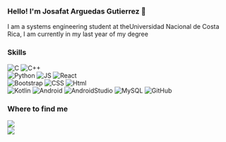 ### Hello! I'm Josafat Arguedas Gutierrez 👋

<!--
**07fafa/07fafa** is a ✨ _special_ ✨ repository because its `README.md` (this file) appears on your GitHub profile.
-->

I am a systems engineering student at theUniversidad Nacional de Costa Rica, I am currently in my last year of my degree

### Skills
![C](https://img.shields.io/badge/c-blue?style=for-the-badge&logo=c&labelColor=101010 )
![C++](https://img.shields.io/badge/C++-blue?style=for-the-badge&logo=cplusplus&labelColor=101010 )</br>
![Python](https://img.shields.io/badge/Python-3876BF?style=for-the-badge&logo=python&labelColor=101010 )
![JS](https://img.shields.io/badge/JavaScript-yellow?style=for-the-badge&logo=javascript&labelColor=101010 )
![React](https://img.shields.io/badge/React-AEDEFC?style=for-the-badge&logo=react&labelColor=101010 )</br>
![Bootstrap](https://img.shields.io/badge/bootstrap-purple?style=for-the-badge&logo=bootstrap&labelColor=101010 )
![CSS](https://img.shields.io/badge/CSS-blue?style=for-the-badge&logo=cssmodules&labelColor=101010 )
![Html](https://img.shields.io/badge/HTML-orange?style=for-the-badge&logo=html5&labelColor=101010 )</br>
![Kotlin](https://img.shields.io/badge/Kotlin-9D76C1?style=for-the-badge&logo=kotlin&labelColor=101010 )
![Android](https://img.shields.io/badge/Android-3DOCB4?style=for-the-badge&logo=android&logoColor=white&labelColor=101010)
![AndroidStudio](https://img.shields.io/badge/androidstudio-3DOCB4?style=for-the-badge&logo=androidstudio&logoColor=white&labelColor=101010)
![MySQL](https://img.shields.io/badge/MySQL-3876BF?style=for-the-badge&logo=mysql&labelColor=101010 )
![GitHub](https://img.shields.io/badge/GitHub-grey?style=for-the-badge&logo=github&labelColor=101010)


### Where to find me
[![](https://img.shields.io/badge/Likedin-darkblue?style=for-the-badge&logo=linkedi)](https://www.linkedin.com/in/josafat-arguedas/)</br>
[![](https://img.shields.io/badge/josaarguedasguti@gmail.com-red?style=for-the-badge&logo=Gmail&labelColor=101010)](mailto:josaarguedasguti@gmail.com)

